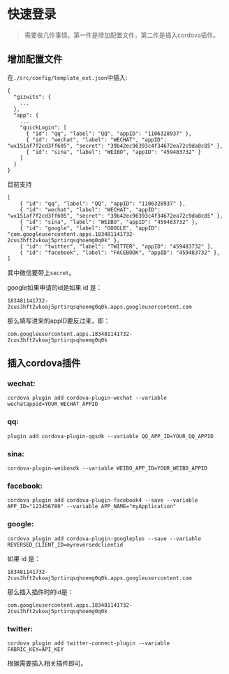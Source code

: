 # 快速登录
> 需要做几件事情。第一件是增加配置文件，第二件是插入cordova插件。

## 增加配置文件
在`./src/config/template_ext.json`中插入:

```
{
  "gizwits": {
    ...
  },
  "app": {
    ...
    "quickLogin": [
      { "id": "qq", "label": "QQ", "appID": "1106328937" },
      { "id": "wechat", "label": "WECHAT", "appID": "wx151af7f2cd3ff605", "secret": "39b42ec96393c4f34672ea72c9da8c85" },
      { "id": "sina", "label": "WEIBO", "appID": "459483732" }
    ]
  }
}
```

目前支持

```
[
    { "id": "qq", "label": "QQ", "appID": "1106328937" },
    { "id": "wechat", "label": "WECHAT", "appID": "wx151af7f2cd3ff605", "secret": "39b42ec96393c4f34672ea72c9da8c85" },
    { "id": "sina", "label": "WEIBO", "appID": "459483732" },
    { "id": "google", "label": "GOOGLE", "appID": "com.googleusercontent.apps.183481141732-2cus3hft2vkoaj5prtirqsqhoemg0q0k" },
    { "id": "twitter", "label": "TWITTER", "appID": "459483732" },
    { "id": "facebook", "label": "FACEBOOK", "appID": "459483732" },
]
```
其中微信要带上`secret`。

google如果申请的id是如果 id 是：

`183481141732-2cus3hft2vkoaj5prtirqsqhoemg0q0k.apps.googleusercontent.com`

那么填写进来的appID要反过来，即：

`com.googleusercontent.apps.183481141732-2cus3hft2vkoaj5prtirqsqhoemg0q0k`

## 插入cordova插件

### wechat:
`cordova plugin add cordova-plugin-wechat --variable wechatappid=YOUR_WECHAT_APPID`

### qq:
`plugin add cordova-plugin-qqsdk --variable QQ_APP_ID=YOUR_QQ_APPID`

### sina:
`cordova-plugin-weibosdk --variable WEIBO_APP_ID=YOUR_WEIBO_APPID`

### facebook:
`cordova plugin add cordova-plugin-facebook4 --save --variable APP_ID="123456789" --variable APP_NAME="myApplication"`

### google:
`cordova plugin add cordova-plugin-googleplus --save --variable REVERSED_CLIENT_ID=myreversedclientid`

如果 id 是：

`183481141732-2cus3hft2vkoaj5prtirqsqhoemg0q0k.apps.googleusercontent.com`

那么插入插件时的id是：

`com.googleusercontent.apps.183481141732-2cus3hft2vkoaj5prtirqsqhoemg0q0k`

### twitter:

`cordova plugin add twitter-connect-plugin --variable FABRIC_KEY=API_KEY`

根据需要插入相关插件即可。